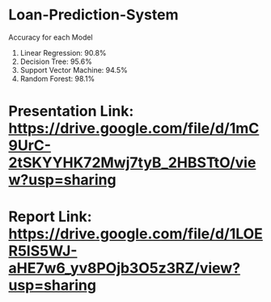 # Loan-Prediction-System

Accuracy for each Model
1) Linear Regression: 90.8%
2) Decision Tree: 95.6%
3) Support Vector Machine: 94.5%
4) Random Forest: 98.1%

# Presentation Link: https://drive.google.com/file/d/1mC9UrC-2tSKYYHK72Mwj7tyB_2HBSTtO/view?usp=sharing
# Report Link: https://drive.google.com/file/d/1LOER5lS5WJ-aHE7w6_yv8POjb3O5z3RZ/view?usp=sharing
